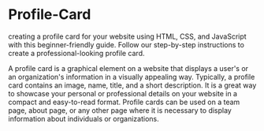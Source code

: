 # Profile-Card
creating a profile card for your website using HTML, CSS, and JavaScript with this beginner-friendly guide. Follow our step-by-step instructions to create a professional-looking profile card.

A profile card is a graphical element on a website that displays a user's or an organization's information in a visually appealing way. Typically, a profile card contains an image, name, title, and a short description. It is a great way to showcase your personal or professional details on your website in a compact and easy-to-read format. Profile cards can be used on a team page, about page, or any other page where it is necessary to display information about individuals or organizations.


